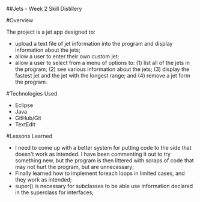 ##Jets - Week 2 Skill Distillery

#Overview

The project is a jet app designed to:

- upload a text file of jet information into the program and display information about the jets;
- allow a user to enter their own custom jet;
- allow a user to select from a menu of options to: (1) list all of the jets in the program; (2) see various information about the jets; (3) display the fastest jet and the jet with the longest range; and (4) remove a jet form the program.

#Technologies Used

- Eclipse
- Java
- GitHub/Git
- TextEdit

#Lessons Learned

- I need to come up with a better system for putting code to the side that doesn't work as intended. I have been commenting it out to try something new, but the program is then littered with scraps of code that may not hurt the program, but are unnecessary;
- Finally learned how to implement foreach loops in limited cases, and they work as intended;
- super() is necessary for subclasses to be able use information declared in the superclass for interfaces; 